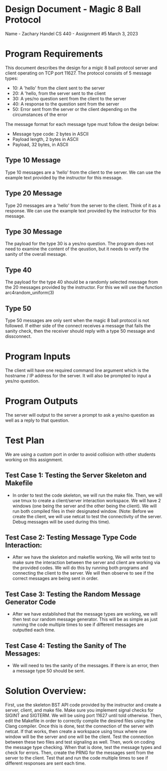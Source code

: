 # Design Document - Magic 8 Ball Protocol

Name - Zachary Handel
CS 440 - Assignment #5
March 3, 2023

# Program Requirements
This document describes the design for a migic 8 ball protocol server and client operating on TCP port 11627. The protocol consists of 5 message types:
- 10: A 'hello' from the client sent to the server
- 20: A 'hello, from the server sent to the client
- 30: A yes/no question sent from the client to the server
- 40: A response to the question sent from the server
- 50: Error sent from the server or the client depending on the circumstances of the error

The message format for each message type must follow the design below:
- Message type code: 2 bytes in ASCII
- Payload length, 2 bytes in ASCII
- Payload, 32 bytes, in ASCII

## Type 10 Message
Type 10 messages are a 'hello' from the client to the server. We can use the example text provided by the instructor for this message.

## Type 20 Message
Type 20 messages are a 'hello' from the server to the client. Think of it as a response. We can use the example text provided by the instructor for this message.

## Type 30 Message
The payload for the type 30 is a yes/no question. The program does not need to examine the content of the qeustion, but it needs to verify the sanity of the overall message. 

## Type 40
The payload for the type 40 should be a randomly selected message from the 20 messages provided by the instructor. For this we will use the function arc4random_uniform(3)

## Type 50
Type 50 messages are only sent when the magic 8 ball protocol is not followed. If either side of the connect receives a message that fails the sanity check, then the receiver should reply with a type 50 message and dissconnect. 

# Program Inputs
The client will have one required command line argument which is the hostname / IP address for the server. It will also be prompted to input a yes/no question. 

# Program Outputs
The server will output to the server a prompt to ask a yes/no question as well as a reply to that question.

# Test Plan
We are using a custom port in order to avoid collision with other students working on this assignment.

## Test Case 1: Testing the Server Skeleton and Makefile
- In order to test the code skeleton, we will run the make file. Then, we will use tmux to create a client/server interaction workspace. We will have 2 windows (one being the server and the other being the client). We will run both compiled files in their designated window. (Note: Before we create the client, we will use netcat to test the connectivity of the server. Debug messages will be used during this time). 

## Test Case 2: Testing Message Type Code Interaction:
- After we have the skeleton and makefile working, We will write test to make sure the interaction between the server and client are working via the provided codes. We will do this by running both programs and connecting the client to the server. We will then observe to see if the correct messages are being sent in order.

## Test Case 3: Testing the Random Message Generator Code
- After we have established that the message types are working, we will then test our random message generator. This will be as simple as just running the code multiple times to see if different messages are outputted each time.

## Test Case 4: Testing the Sanity of The Messages:
- We will need to tes the sanity of the messages. If there is an error, then a message type 50 should be sent.

# Solution Overview:
First, use the skeleton BST API code provided by the instructor and create a server, client, and make file. Make sure you implement signal checks for SIGINT and SIGTERM. We will be using port 11627 until told otherwise. Then, edit the Makefile in order to correctly compile the desired files using the Clang compiler. Once this is done, test the connection of the server with netcat. If that works, then create a workspace using tmux where one window will be the server and one will be the client. Test the connection between these two files and test signaling as well. Then, work on coding the message type checking. When that is done, test the message types and check for errors. Then, create the PRNG for the messages sent from the server to the client. Test that and run the code multiple times to see if different responses are sent each time.
